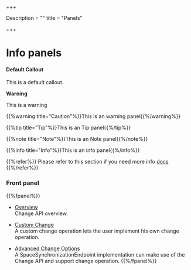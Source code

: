 +++

Description = ""
title = "Panels"

+++
 
# Info panels



<div class="bs-callout bs-callout-default">
  <h4>Default Callout</h4>
  This is a default callout.
</div>

 
<div class='bs-callout bs-callout-danger'><strong><p>Warning</p></strong>
    This is a warning
</div> 


{{%warning title="Caution"%}}This is an warning panel{{%/warning%}}

{{%tip title="Tip"%}}This is an Tip panel{{%/tip%}}

{{%note title="Note"%}}This is an Note panel{{%/note%}}


{{%info title="Info"%}}This is an info panel{{%/info%}}


{{%refer%}} Please refer to this section if you need more info [docs](http://docs.gigaspaces.com) {{%/refer%}}

 

### Front panel 

{{%fpanel%}}
- [Overview](./change-api.html)<br>
Change API overview.

- [Custom Change](./change-api-custom-operation.html)<br>
A custom change operation lets the user implement his own change operation.

- [Advanced Change Options](./change-api-advanced.html)<br>
A SpaceSynchronizationEndpoint implementation can make use of the Change API and support change operation.
{{%/fpanel%}}


  

 


 


